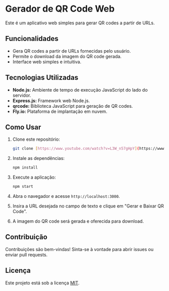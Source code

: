# Gerador de QR Code Web

Este é um aplicativo web simples para gerar QR codes a partir de URLs.

## Funcionalidades

* Gera QR codes a partir de URLs fornecidas pelo usuário.
* Permite o download da imagem do QR code gerada.
* Interface web simples e intuitiva.

## Tecnologias Utilizadas

* **Node.js:** Ambiente de tempo de execução JavaScript do lado do servidor.
* **Express.js:** Framework web Node.js.
* **qrcode:** Biblioteca JavaScript para geração de QR codes.
* **Fly.io:** Plataforma de implantação em nuvem.

## Como Usar

1.  Clone este repositório:

    ```bash
    git clone [https://www.youtube.com/watch?v=L3W_n57gHpY](https://www.youtube.com/watch?v=L3W_n57gHpY)
    ```

2.  Instale as dependências:

    ```bash
    npm install
    ```

3.  Execute a aplicação:

    ```bash
    npm start
    ```

4.  Abra o navegador e acesse `http://localhost:3000`.
5.  Insira a URL desejada no campo de texto e clique em "Gerar e Baixar QR Code".
6.  A imagem do QR code será gerada e oferecida para download.


## Contribuição

Contribuições são bem-vindas! Sinta-se à vontade para abrir issues ou enviar pull requests.

## Licença

Este projeto está sob a licença [MIT](LICENSE).
